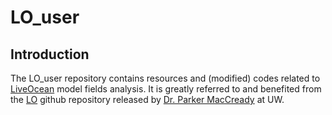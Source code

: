 # LO_user

## Introduction

The LO_user repository contains resources and (modified) codes related to [LiveOcean](https://faculty.washington.edu/pmacc/LO/LiveOcean.html) model fields analysis. It is greatly referred to and benefited from the [LO](https://github.com/parkermac/LO) github repository released by [Dr. Parker MacCready](https://faculty.washington.edu/pmacc/) at UW. 

